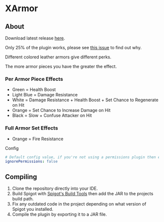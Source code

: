 # XArmor

## About
Download latest release [here](https://github.com/valkyrienyanko/XArmor/releases).

Only 25% of the plugin works, please see [this issue](https://github.com/valkyrienyanko/XArmor/issues/1) to find out why.

Different colored leather armors give different perks.

The more armor pieces you have the greater the effect.

### Per Armor Piece Effects
- Green = Health Boost
- Light Blue = Damage Resistance
- White = Damage Resistance + Health Boost + Set Chance to Regenerate on Hit
- Orange = Set Chance to Increase Damage on Hit
- Black = Slow + Confuse Attacker on Hit

### Full Armor Set Effects
- Orange = Fire Resistance

Config
```yml
# Default config value, if you're not using a permissions plugin then enable this.
ignorePermissions: false
```

## Compiling
1. Clone the repository directly into your IDE.
2. Build Spigot with [Spigot's Build Tools](https://www.spigotmc.org/wiki/buildtools/) then add the JAR to the projects build path.
3. Fix any outdated code in the project depending on what version of Spigot you installed.
4. Compile the plugin by exporting it to a JAR file.

